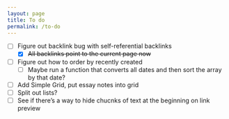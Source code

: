```yaml
---
layout: page
title: To do
permalink: /to-do
---
```


- [ ] Figure out backlink bug with self-referential backlinks
    - [x] ~~All backlinks point to the current page now~~
- [ ] Figure out how to order by recently created
    - [ ] Maybe run a function that converts all dates and then sort the array by that date?
- [ ] Add Simple Grid, put essay notes into grid
- [ ] Split out lists?
- [ ] See if there’s a way to hide chucnks of text at the beginning on link preview